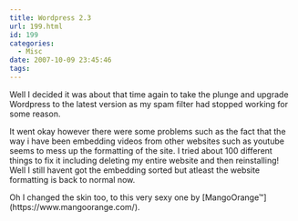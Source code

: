 ```yaml
---
title: Wordpress 2.3
url: 199.html
id: 199
categories:
  - Misc
date: 2007-10-09 23:45:46
tags:
---
```


Well I decided it was about that time again to take the plunge and upgrade Wordpress to the latest version as my spam filter had stopped working for some reason.

<!-- more -->

It went okay however there were some problems such as the fact that the way i have been embedding videos from other websites such as youtube seems to mess up the formatting of the site. I tried about 100 different things to fix it including deleting my entire website and then reinstalling! Well I still havent got the embedding sorted but atleast the website formatting is back to normal now.

<div>Oh I changed the skin too, to this very sexy one by [MangoOrange&trade;](https://www.mangoorange.com/).</div>

&nbsp;

&nbsp;

&nbsp;
